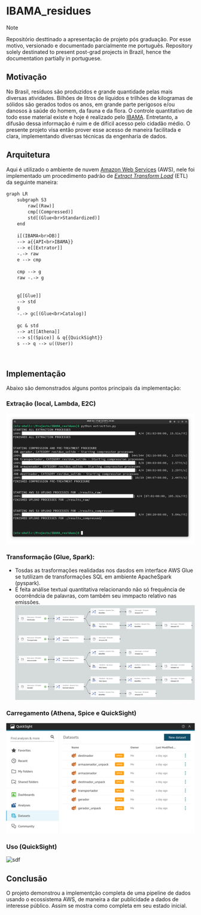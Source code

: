 # IBAMA_residues

> [!NOTE]
> Repositório desttinado a apresentação de projeto pós graduação. Por esse motivo, versionado e documentado parcialmente me português.
> Repository solely destinated to present post-grad projects in Brazil, hence the documentation partially in portuguese.


## Motivação

No Brasil, resíduos são produzidos e grande quantidade pelas mais diversas atividades. Bilhões de litros de líquidos e trilhões de kilogramas de sólidos são gerados todos os anos, em grande parte perigosos e/ou danosos à saúde do homem, da fauna e da flora. O controle quantitativo de todo esse material existe e hoje é realizado pelo [IBAMA](https://www.gov.br/ibama/pt-br). Entretanto, a difusão dessa informação é ruim e de difícil acesso pelo cidadão médio. O presente projeto visa então prover esse acesso de maneira facilitada e clara, implementando diversas técnicas da engenharia de dados.

## Arquitetura

Aqui é utilizado o ambiente de nuvem [Amazon Web Services](https://aws.amazon.com/) (AWS), nele foi implementado um procedimento padrão de [*Extract Transform Load*](https://www.google.com/search?client=firefox-b-d&q=etl+wiki) (ETL) da seguinte maneira:

```mermaid
graph LR
	subgraph S3
		raw[(Raw)]
		cmp[(Compressed)]
		std[(Glue<br>Standardized)]
	end
	
	i[(IBAMA<br>DB)]
	--> a{{API<br>IBAMA}}
	--> e[[Extrator]]
	-.-> raw
	e --> cmp

	cmp --> g
	raw -.-> g
	
	
	g[[Glue]]
	--> std
	g
	-.-> gc[(Glue<br>Catalog)] 
	
	gc & std
	--> at[[Athena]]
	--> s[(Spice)] & q{{QuickSight}}
	s --> q --> u((User))
	
	
```	
## Implementação

Abaixo são demonstrados alguns pontos principais da implementação:

### Extração (local, Lambda, E2C)
![alt text](info/extraction_procedure.png)

### Transformação (Glue, Spark):
- Tosdas as trasformações realidadas nos dasdos em interface AWS Glue se tutilizam de transformações SQL em ambiente ApacheSpark (pyspark).
- É feita análise textual quantitativa relacionando não só frequência  de ocorrêndcia de palavras, com também seu immpacto relativo nas emissões.
![Glue processing pipeline](info/aws_glue_pipeline.png)

### Carregamento (Athena, Spice e QuickSight)
![alt text](info/qs_tables.png)


### Uso (QuickSight)
![sdf](info/quicksight_bi_usage.gif "Utilização de relatórios prontos")



## Conclusão
O projeto demonstrou a implementção completa de uma pipeline de dados usando o ecossistema AWS, de maneira a dar publicidade a dados de interesse público. Assim se mostra como completa em seu estado inicial.




